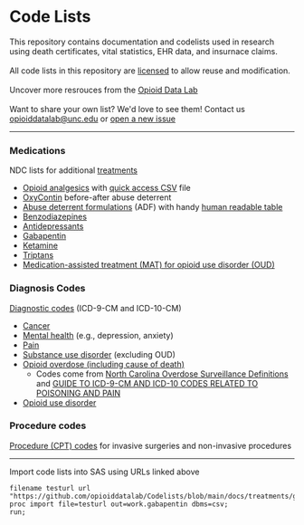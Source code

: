 # Code Lists

This repository contains documentation and codelists used in research using death certificates, vital statistics, EHR data, and insurnace claims.
<br><br>
All code lists in this repository are [licensed](blob/main/LICENSE) to allow reuse and modification.
<br><br>
Uncover more resrouces from the [Opioid Data Lab](https://www.opioiddata.org)
<br><br>
Want to share your own list? We'd love to see them! Contact us opioiddatalab@unc.edu or [open a new issue](https://github.com/opioiddatalab/Codelists/issues)
<br>

---

### Medications
NDC lists for additional [treatments](docs/treatments)
* [Opioid analgesics](docs/opioids/all_opioids) with [quick access CSV](docs/opioids/all_opioids/opioid_NDCs.csv) file
* [OxyContin](docs/opioids/ADFs/OxyContin/OxyContin_OC_OP.xlsx) before-after abuse deterrent
* [Abuse deterrent formulations](docs/opioids/ADFs) (ADF) with handy [human readable table](docs/opioids/ADFs/index.md)
* [Benzodiazepines](docs/treatments/benzodiazepines)
* [Antidepressants](docs/treatments/antidepressants)
* [Gabapentin](docs/treatments/gabapentin)
* [Ketamine](docs/treatments/ketamine)
* [Triptans](docs/treatments/triptans)
* [Medication-assisted treatment (MAT) for opioid use disorder (OUD)](docs/treatments/MAT_for_OUD)


### Diagnosis Codes

[Diagnostic codes](docs/diagnosis_codes) (ICD-9-CM and ICD-10-CM)

* [Cancer](docs/diagnosis_codes/cancer)
* [Mental health](docs/diagnosis_codes/mental_health) (e.g., depression, anxiety)
* [Pain](docs/diagnosis_codes/pain) 
* [Substance use disorder](docs/diagnosis_codes/MAT_for_OUD) (excluding OUD)
* [Opioid overdose (including cause of death)](docs/diagnosis_codes/opioid_overdose)
  * Codes come from [North Carolina Overdose Surveillance Definitions](https://www.injuryfreenc.ncdhhs.gov/DataSurveillance/poisoning/SummaryTableforPoisoningDefinitions-13Nov18-FINAL.pdf) and [GUIDE TO ICD-9-CM AND ICD-10 CODES RELATED TO POISONING AND PAIN](https://www.cdc.gov/drugoverdose/pdf/pdo_guide_to_icd-9-cm_and_icd-10_codes-a.pdf)
* [Opioid use disorder](docs/diagnosis_codes/opioid_use_disorder)


### Procedure codes

[Procedure (CPT) codes](docs/procedure_codes) for invasive surgeries and non-invasive procedures

 
---

Import code lists into SAS using URLs linked above<br>
```
filename testurl url "https://github.com/opioiddatalab/Codelists/blob/main/docs/treatments/gabapentin/gabapentin_NDCs.csv";
proc import file=testurl out=work.gabapentin dbms=csv;
run;
```
